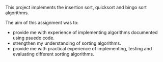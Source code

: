 This project implements the insertion sort, quicksort and bingo sort algorithms. 

The aim of this assignment was to:
- provide me with experience of implementing algorithms documented using psuedo code. 
- strengthen my understanding of sorting algorithms. 
- provide me with practical experience of implementing, testing and evaluating different sorting algorithms. 

